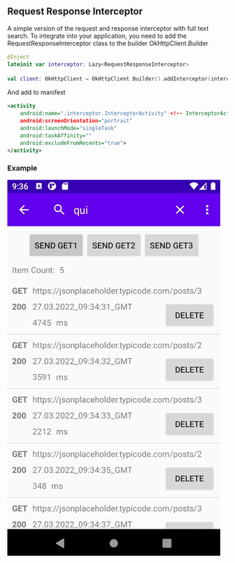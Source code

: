 ## Request Response Interceptor
A simple version of the request and response interceptor with full text search.
To integrate into your application, you need to add the RequestResponseInterceptor class to the builder OkHttpClient.Builder

``` kotlin
@Inject  
lateinit var interceptor: Lazy<RequestResponseInterceptor>

val client: OkHttpClient = OkHttpClient.Builder().addInterceptor(interceptor).build()
```

And add to manifest
``` xml  
<activity 
	android:name=".interceptor.InterceptorActivity" <!-- InterceptorActivity name --> 
	android:screenOrientation="portrait" 
	android:launchMode="singleTask" 
	android:taskAffinity="" 
	android:excludeFromRecents="true">
</activity>  
```

### Example
![example](example.jpg)

